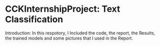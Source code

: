 # CCKInternshipProject: Text Classification
Introduction:
In this respotory, I Included the code, the report, the Results, the trained models and some pictures that I used in the Report.
